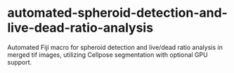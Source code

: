 # automated-spheroid-detection-and-live-dead-ratio-analysis
Automated Fiji macro for spheroid detection and live/dead ratio analysis in merged tif images, utilizing Cellpose segmentation with optional GPU support.
